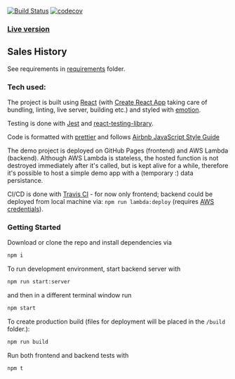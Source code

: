 [![Build Status](https://travis-ci.org/jenovs/sales-history.svg?branch=master)](https://travis-ci.org/jenovs/sales-history)
[![codecov](https://codecov.io/gh/jenovs/sales-history/branch/master/graph/badge.svg)](https://codecov.io/gh/jenovs/sales-history)

### [Live version](https://jenovs.github.io/sales-history/)

## Sales History

See requirements in [requirements](/requirements) folder.

### Tech used:

The project is built using [React](https://github.com/facebook/react/) (with [Create React App](https://github.com/facebook/create-react-app) taking care of bundling, linting, live server, building etc.) and styled with [emotion](https://github.com/emotion-js/emotion).

Testing is done with [Jest](https://github.com/facebook/jest) and [react-testing-library](https://github.com/testing-library/react-testing-library).

Code is formatted with [prettier](https://github.com/prettier/prettier) and follows [Airbnb JavaScript Style Guide](https://github.com/airbnb/javascript)

The demo project is deployed on GitHub Pages (frontend) and AWS Lambda (backend). Although AWS Lambda is stateless, the hosted function is not destroyed immediately after it's called, but is kept alive for a while, therefore it's possible to host a simple demo app with a (temporary :) data persistance.

CI/CD is done with [Travis CI](https://travis-ci.org/) - for now only frontend; backend could be deployed from local machine via: `npm run lambda:deploy` (requires [AWS credentials](https://serverless.com/framework/docs/providers/aws/guide/credentials/)).

### Getting Started

Download or clone the repo and install dependencies via

```bash
npm i
```

To run development environment, start backend server with

```bash
npm run start:server
```

and then in a different terminal window run

```bash
npm start
```

To create production build (files for deployment will be placed in the `/build` folder.):

```bash
npm run build
```

Run both frontend and backend tests with

```bash
npm t
```
